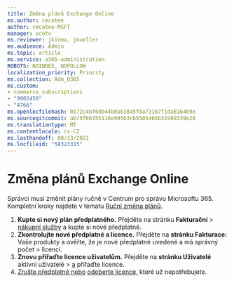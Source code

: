 ```yaml
---
title: Změna plánů Exchange Online
ms.author: cmcatee
author: cmcatee-MSFT
manager: scotv
ms.reviewer: jkinma, jmueller
ms.audience: Admin
ms.topic: article
ms.service: o365-administration
ROBOTS: NOINDEX, NOFOLLOW
localization_priority: Priority
ms.collection: Adm_O365
ms.custom:
- commerce_subscriptions
- "9002450"
- "4766"
ms.openlocfilehash: 0172c4bf6db44b8a638a5f8a73187f1da816469e
ms.sourcegitcommit: ab75f66355116e995b3cb5505465b31989339e28
ms.translationtype: MT
ms.contentlocale: cs-CZ
ms.lasthandoff: 08/13/2021
ms.locfileid: "58323315"
---
```

# <a name="change-exchange-online-plans"></a>Změna plánů Exchange Online

Správci musí změnit plány ručně v Centrum pro správu Microsoftu 365. Kompletní kroky najdete v tématu [Ruční změna plánů](https://docs.microsoft.com/microsoft-365/commerce/subscriptions/change-plans-manually).

1. **Kupte si nový plán předplatného.** Přejděte na stránku **Fakturační**  >  [nákupní služby](https://go.microsoft.com/fwlink/p/?linkid=868433) a kupte si nové předplatné.
2. **Zkontrolujte nové předplatné a licence.** Přejděte na **stránku Fakturace:** Vaše produkty a ověřte, že je nové předplatné uvedené a má správný počet  >  [](https://go.microsoft.com/fwlink/p/?linkid=842054) licencí.
3. **Znovu přiřaďte licence uživatelům.** Přejděte na **stránku Uživatelé** aktivní uživatelé  >  [a](https://go.microsoft.com/fwlink/p/?linkid=834822) přiřaďte licence.
4. [Zrušte předplatné nebo](https://docs.microsoft.com/microsoft-365/commerce/subscriptions/cancel-your-subscription) [odeberte licence,](https://docs.microsoft.com/microsoft-365/commerce/licenses/buy-licenses) které už nepotřebujete.